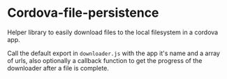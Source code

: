 # Cordova-file-persistence

Helper library to easily download files to the local filesystem in a cordova app.

Call the default export in `downloader.js` with the app it's name and a array of urls, also optionally a callback function to get the progress of the downloader after a file is complete.
